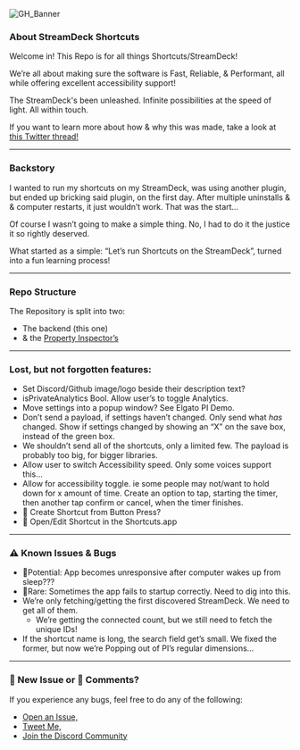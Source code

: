 ![GH_Banner](https://user-images.githubusercontent.com/44782976/144744255-caae0988-d019-40dd-8264-3b544b97d733.png)

### About StreamDeck Shortcuts
Welcome in! This Repo is for all things Shortcuts/StreamDeck!

We’re all about making sure the software is Fast, Reliable, & Performant, all while offering excellent accessibility support!

The StreamDeck's been unleashed. Infinite possibilities at the speed of light. All within touch.

If you want to learn more about how & why this was made, take a look at [this Twitter thread!](https://twitter.com/sentinelite)

---

### Backstory
I wanted to run my shortcuts on my StreamDeck,  was using another plugin, but ended up bricking said plugin, on the first day. After multiple uninstalls & & computer restarts, it just wouldn’t work. That was the start…

Of course I wasn’t going to make a simple thing. No, I had to do it the justice it so rightly deserved.

What started as a simple: “Let’s run Shortcuts on the StreamDeck”, turned into a fun learning process!

---

### Repo Structure
The Repository is split into two:
- The backend (this one)
- & the [Property Inspector’s](https://github.com/SENTINELITE/StreamDeck-Shortcuts-PropertyInspector)

---

### Lost, but not forgotten features:
- Set Discord/Github image/logo beside their description text?
- isPrivateAnalytics Bool. Allow user’s to toggle Analytics.
- Move settings into a popup window? See Elgato PI Demo.
- Don’t send a payload, if settings haven’t changed. Only send what *has* changed. Show if settings changed by showing an “X” on the save box, instead of the green box.
- We shouldn’t send all of the shortcuts, only a limited few. The payload is probably too big, for bigger libraries.
- Allow user to switch Accessibility speed. Only some voices support this…
- Allow for accessibility toggle. ie some people may not/want to hold down for x amount of time. Create an option to tap, starting the timer, then another tap confirm or cancel, when the timer finishes.
- 🚀 Create Shortcut from Button Press?
- 🚀 Open/Edit Shortcut in the Shortcuts.app

---

### ⚠️ Known Issues & Bugs
- 🐞Potential: App becomes unresponsive after computer wakes up from sleep???
- 🐞Rare: Sometimes the app fails to startup correctly. Need to dig into this.
- We’re only fetching/getting the first discovered StreamDeck. We need to get all of them.
    - We’re getting the connected count, but we still need to fetch the unique IDs!
- If the shortcut name is long, the search field get’s small. We fixed the former, but now we’re Popping out of PI’s regular dimensions…

---

### 🐞 New Issue or 💬 Comments?
If you experience any bugs, feel free to do any of the following:
- [Open an Issue,](https://github.com/SENTINELITE/StreamDeck-Shortcuts/issues/new)
- [Tweet Me,](http://sentinelite.com/twitter)
- [Join the Discord Community](https://sentinelite.com/discord)
